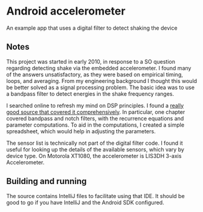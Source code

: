 # Android accelerometer

An example app that uses a digital filter to detect shaking the device

## Notes

This project was started in early 2010, in response to a SO question regarding detecting shake via the embedded accelerometer.
I found many of the answers unsatisfactory, as they were based on empirical timing, loops, and averaging.
From my engineering background I thought this would be better solved as a signal processing problem.
The basic idea was to use a bandpass filter to detect energies in the shake frequency ranges.

I searched online to refresh my mind on DSP principles.
I found a [really good source that covered it comprehensively](http://www.dspguide.com/ch19/3.htm).
In particular, one chapter covered bandpass and notch filters, with the recurrence equations and parameter computations.
To aid in the computations, I created a simple spreadsheet, which would help in adjusting the parameters.

The sensor list is technically not part of the digital filter code.
I found it useful for looking up the details of the available sensors, which vary by device type.
On  Motorola XT1080, the accelerometer is LIS3DH 3-axis Accelerometer.

## Building and running

The source contains IntelliJ files to facilitate using that IDE.
It should be good to go if you have IntelliJ and the Android SDK configured.
